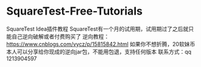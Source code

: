 # SquareTest-Free-Tutorials
SquareTest Idea插件教程
SquareTest有一个月的试用期，试用期过了之后就只能自己逆向破解或者付费购买了
逆向教程：https://www.cnblogs.com/vycz/p/15815842.html
如果你不想折腾，20软妹币本人可以分享给你现成的逆向jar包，不能用包退，支持任何版本
联系方式：qq 1213904597

